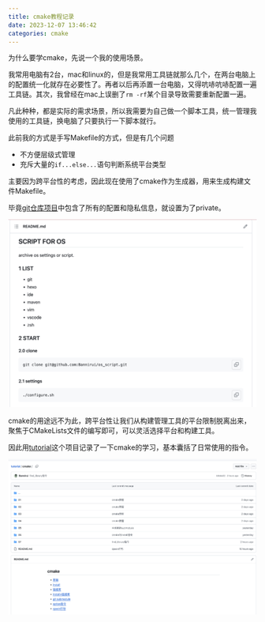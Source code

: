 ```yaml
---
title: cmake教程记录
date: 2023-12-07 13:46:42
categories: cmake
---
```


为什么要学cmake，先说一个我的使用场景。

我常用电脑有2台，mac和linux的，但是我常用工具链就那么几个，在两台电脑上的配置统一化就存在必要性了。再者以后再添置一台电脑，又得吭哧吭哧配置一遍工具链。其次，我曾经在mac上误删了`rm -rf`某个目录导致需要重新配置一遍。

凡此种种，都是实际的需求场景，所以我需要为自己做一个脚本工具，统一管理我使用的工具链，换电脑了只要执行一下脚本就行。

此前我的方式是手写Makefile的方式，但是有几个问题

- 不方便层级式管理
- 充斥大量的`if...else...`语句判断系统平台类型

主要因为跨平台性的考虑，因此现在使用了cmake作为生成器，用来生成构建文件Makefile。

毕竟[git仓库项目](https://github.com/Bannirui/os_script.git)中包含了所有的配置和隐私信息，就设置为了private。

![](cmake教程记录/1701928361.png)

cmake的用途远不为此，跨平台性让我们从构建管理工具的平台限制脱离出来，聚焦于CMakeLists文件的编写即可，可以灵活选择平台和构建工具。

因此用[tutorial](https://github.com/Bannirui/tutorial.git)这个项目记录了一下cmake的学习，基本囊括了日常使用的指令。

![](cmake教程记录/1701929890.png)